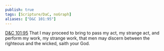 ```yaml
---
publish: true
tags: [Scripture/DaC, noGraph]
aliases: ["D&C 101:95"]
---
```

[D&C 101:95](https://churchofjesuschrist.org/study/scriptures/dc-testament/dc/101?lang=eng&id=p95#p95) That I may proceed to bring to pass my act, my strange act, and perform my work, my strange work, that men may discern between the righteous and the wicked, saith your God.
